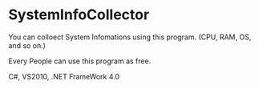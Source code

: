SystemInfoCollector
===================

You can colloect System Infomations using this program. (CPU, RAM, OS, and so on.)

Every People can use this program as free.

C#, VS2010, .NET FrameWork 4.0